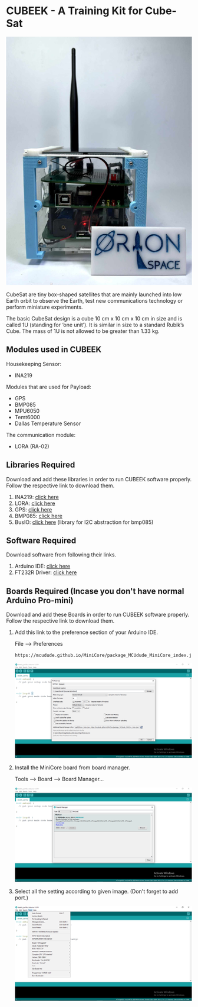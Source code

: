 # CUBEEK - A Training Kit for Cube-Sat
![CUBEEK Image](images/Cubeek.jpg)

CubeSat are tiny box-shaped satellites that are mainly launched into
low Earth orbit to observe the Earth, test new communications
technology or perform miniature experiments.

The basic CubeSat design is a cube 10 cm x 10 cm x 10 cm in size and
is called 1U (standing for ‘one unit’). It is similar in size to a standard
Rubik’s Cube. The mass of 1U is not allowed to be greater than 1.33
kg.

## Modules used in CUBEEK
Housekeeping Sensor:
* INA219

Modules that are used for Payload:
* GPS
* BMP085
* MPU6050
* Temt6000
* Dallas Temperature Sensor

The communication module:
* LORA (RA-02)

## Libraries Required
Download and add these libraries in order to run CUBEEK software properly. Follow the respective link to download them.
1. INA219: [click here](https://github.com/adafruit/Adafruit_INA219)
1. LORA: [click here](https://github.com/sandeepmistry/arduino-LoRa)
2. GPS: [click here](https://github.com/mikalhart/TinyGPSPlus.git)
3. BMP085: [click here](https://github.com/adafruit/Adafruit-BMP085-Library.git)
4. BusIO: [click here](https://github.com/adafruit/Adafruit_BusIO) (library for I2C abstraction for bmp085)

## Software Required
Download software from following their links.
1. Arduino IDE: [click here](https://www.arduino.cc/en/software)
2. FT232R Driver: [click here](https://ftdichip.com/drivers/vcp-drivers/)

## Boards Required (Incase you don't have normal Arduino Pro-mini)
Download and add these Boards in order to run CUBEEK software properly. Follow the respective link to download them.
1. Add this link to the preference section of your Arduino IDE.

    File --> Preferences
    ```
    https://mcudude.github.io/MiniCore/package_MCUdude_MiniCore_index.json 
    ```
    ![preference](images/preference_setting_normal.png)
2. Install the MiniCore board from board manager.

    Tools --> Board --> Board Manager...
    
    ![CUBEEK Image](images/minicore_install.png)
3. Select all the setting according to given image. (Don't forget to add port.)

    ![CUBEEK Image](images/minicore_setting.png)